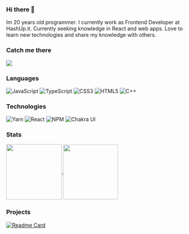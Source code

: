 ### Hi there 👋

<!--
**patrykrossa/patrykrossa** is a ✨ _special_ ✨ repository because its `README.md` (this file) appears on your GitHub profile.

Here are some ideas to get you started:

- 🔭 I’m currently working on ...
- 🌱 I’m currently learning ...
- 👯 I’m looking to collaborate on ...
- 🤔 I’m looking for help with ...
- 💬 Ask me about ...
- 📫 How to reach me: ...
- 😄 Pronouns: ...
- ⚡ Fun fact: ...
-->
Im 20 years old programmer. I currently work as Frontend Developer at HashUp.it. Currently seeking knowledge in React and web apps. Love to learn new technologies and share my knowledge with others.

### Catch me there
<a href="https://www.linkedin.com/in/patrykrossa/"> <img src="https://img.shields.io/badge/linkedin-%230077B5.svg?style=for-the-badge&logo=linkedin&color=3b0f04&logoColor=white"/> </a>

### Languages
![JavaScript](https://img.shields.io/badge/javascript-%23323330.svg?style=flat-square&logo=javascript&color=3b0f04&logoColor=white)
![TypeScript](https://img.shields.io/badge/typescript-%23007ACC.svg?style=flat-square&logo=typescript&color=3b0f04&logoColor=white)
![CSS3](https://img.shields.io/badge/css3-%231572B6.svg?style=flat-square&logo=css3&color=3b0f04&logoColor=white)
![HTML5](https://img.shields.io/badge/html5-%23E34F26.svg?style=flat-square&logo=html5&color=3b0f04&logoColor=white)
![C++](https://img.shields.io/badge/c++-%3670A0.svg?style=flat-square&logo=c%2B%2B&color=3b0f04&logoColor=white)

### Technologies
![Yarn](https://img.shields.io/badge/yarn-%232C8EBB.svg?style=flat-square&logo=yarn&color=3b0f04&logoColor=white)
![React](https://img.shields.io/badge/react-%2320232a.svg?style=flat-square&logo=react&color=3b0f04&logoColor=white)
![NPM](https://img.shields.io/badge/NPM-%23000000.svg?style=flat-square&logo=npm&color=3b0f04&logoColor=white)
![Chakra UI](https://img.shields.io/badge/Chakra_%20UI-%23007ACC.svg?style=flat-square&logo=chakraui&color=3b0f04&logoColor=white)

### Stats
<div>
<a href="https://github.com/patrykrossa/github-readme-stats">
  <img align="center" height="150px" src="https://github-readme-stats.vercel.app/api?username=patrykrossa&count_private=true&layout=compact&theme=omni&hide=stars" />
</a>
 <img align="center" height="148px"   src="https://s9.gifyu.com/images/output-onlinegiftools6c36b02e74d2e6d6.gif" />
</div>

### Projects 
[![Readme Card](https://github.com/patrykrossa/financial-chart-made-simple)](https://github.com/patrykrossa/financial-chart-made-simple)
